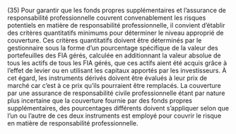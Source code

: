 (35) Pour garantir que les fonds propres supplémentaires et l’assurance de responsabilité professionnelle couvrent convenablement les risques potentiels en matière de responsabilité professionnelle, il convient d’établir des critères quantitatifs minimums pour déterminer le niveau approprié de couverture. Ces critères quantitatifs doivent être déterminés par le gestionnaire sous la forme d’un pourcentage spécifique de la valeur des portefeuilles des FIA gérés, calculée en additionnant la valeur absolue de tous les actifs de tous les FIA gérés, que ces actifs aient été acquis grâce à l’effet de levier ou en utilisant les capitaux apportés par les investisseurs. À cet égard, les instruments dérivés doivent être évalués à leur prix de marché car c’est à ce prix qu’ils pourraient être remplacés. La couverture par une assurance de responsabilité civile professionnelle étant par nature plus incertaine que la couverture fournie par des fonds propres supplémentaires, des pourcentages différents doivent s’appliquer selon que l’un ou l’autre de ces deux instruments est employé pour couvrir le risque en matière de responsabilité professionnelle.